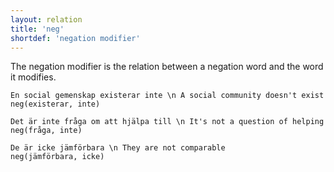 ```yaml
---
layout: relation
title: 'neg'
shortdef: 'negation modifier'
---
```


The negation modifier is the relation between a negation word and the word it modifies.

~~~ sdparse
En social gemenskap existerar inte \n A social community doesn't exist
neg(existerar, inte)
~~~

~~~ sdparse
Det är inte fråga om att hjälpa till \n It's not a question of helping
neg(fråga, inte)
~~~

~~~ sdparse
De är icke jämförbara \n They are not comparable
neg(jämförbara, icke)
~~~
<!-- Interlanguage links updated Út zář 29 20:43:21 CEST 2020 -->
